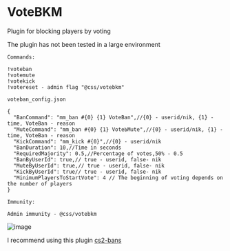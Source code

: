 # VoteBKM
Plugin for blocking players by voting

The plugin has not been tested in a large environment


`Commands:`
```
!voteban
!votemute
!votekick
!votereset - admin flag "@css/votebkm"

```

`voteban_config.json`
```
{
  "BanCommand": "mm_ban #{0} {1} VoteBan",//{0} - userid/nik, {1} - time, VoteBan - reason
  "MuteCommand": "mm_ban #{0} {1} VoteЬMute",//{0} - userid/nik, {1} - time, VoteBan - reason
  "KickCommand": "mm_kick #{0}",//{0} - userid/nik
  "BanDuration": 10,//Time in seconds
  "RequiredMajority": 0.5,//Percentage of votes,50% - 0.5
  "BanByUserId": true,// true - userid, false- nik
  "MuteByUserId": true,// true - userid, false- nik
  "KickByUserId": true// true - userid, false- nik
  "MinimumPlayersToStartVote": 4 // The beginning of voting depends on the number of players
}
```
`Immunity:`

`Admin immunity - @css/votebkm`


![image](https://github.com/ebpnk/VoteBKM/assets/49415003/ccfb929c-c22e-422d-b0c8-54dbda3b6c1d)

I recommend using this plugin [cs2-bans](https://github.com/Pisex/cs2-bans)
